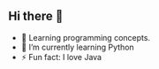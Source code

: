 ## Hi there 👋

- 🔭 Learning programming concepts.
- 🌱 I’m currently learning Python
- ⚡ Fun fact: I love Java
